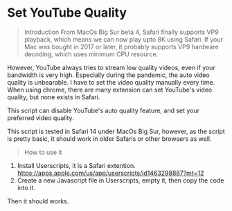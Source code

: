 # Set YouTube Quality
> Introduction
From MacOs Big Sur beta 4, Safari finally supports VP9 playback, which means we can now play upto 8K using Safari. If your Mac was bought in 2017 or later, it probably supports VP9 hardware decoding, which uses minimum CPU resource. 

However, YouTube always tries to stream low quality videos, even if your bandwidth is very high. Especially during the pandemic, the auto video quality is unbearable. I have to set the video quality manually every time. When using chrome, there are many extension can set YouTube's video quality, but none exists in Safari.

This script can disable YouTube's auto quality feature, and set your preferred video quality.

This script is tested in Safari 14 under MacOs Big Sur, however, as the script is pretty basic, it should work in older Safaris or other browsers as well.

> How to use it
1. Install Userscripts, it is a Safari extention.
https://apps.apple.com/us/app/userscripts/id1463298887?mt=12
2. Create a new Javascript file in Userscripts, empty it, then copy the code into it.

Then it should works.
